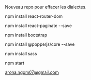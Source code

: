 Nouveau repo pour effacer les dialectes.

npm install react-router-dom

npm install react-paginate --save

npm install bootstrap

npm install @popperjs/core --save

npm install sass

npm start

arona.ngom07@gmail.com